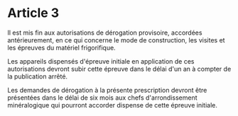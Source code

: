 # Article 3

Il est mis fin aux autorisations de dérogation provisoire, accordées antérieurement, en ce qui concerne le mode de construction, les visites et les épreuves du matériel frigorifique.

Les appareils dispensés d'épreuve initiale en application de ces autorisations devront subir cette épreuve dans le délai d'un an à compter de la publication arrêté.

Les demandes de dérogation à la présente prescription devront être présentées dans le délai de six mois aux chefs d'arrondissement minéralogique qui pourront accorder dispense de cette épreuve initiale.

